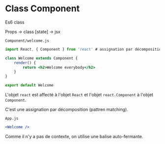 # Class Component

Es6 class

Props -> class [state] -> jsx

`Component/welcome.js`

```jsx
import React, { Component } from 'react' # assignation par décomposition

class Welcome extends Component {
    render() {
        return <h2>Welcome everybody</h2>
    }
}

export default Welcome
```

L'objet `react` est affecté à l'objet `React` et l'objet `react.Component` à l'objet `Component`.

C'est une assignation par décomposition (pattren matching).

`App.js`

```jsx
<Welcome />
```

Comme il n'y a pas de contexte, on utilise une balise auto-fermante.